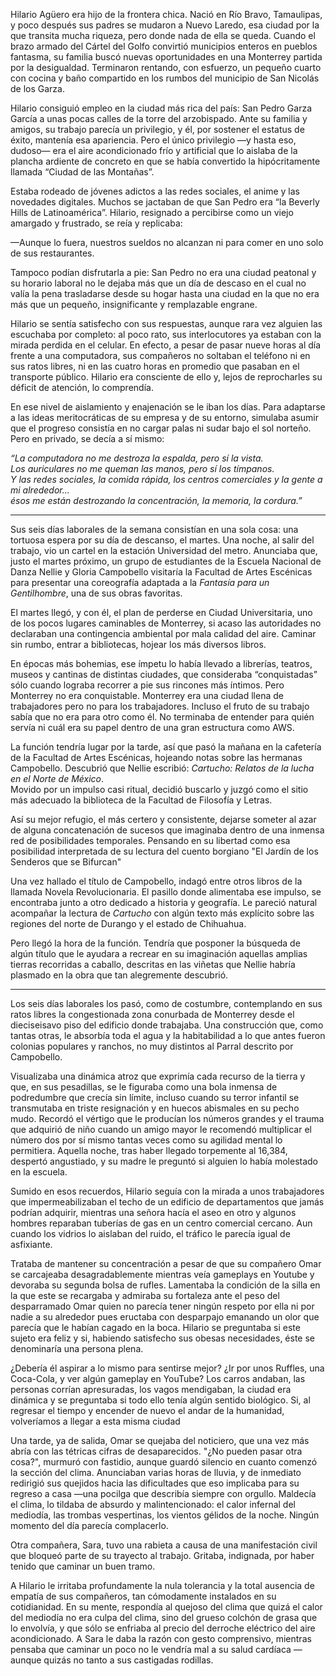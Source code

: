 Hilario Agüero era hijo de la frontera chica. Nació en Río Bravo, Tamaulipas, y poco después sus padres se mudaron a Nuevo Laredo, esa ciudad por la que transita mucha riqueza, pero donde nada de ella se queda. Cuando el brazo armado del Cártel del Golfo convirtió municipios enteros en pueblos fantasma, su familia buscó nuevas oportunidades en una Monterrey partida por la desigualdad. Terminaron rentando, con esfuerzo, un pequeño cuarto con cocina y baño compartido en los rumbos del municipio de San Nicolás de los Garza.

Hilario consiguió empleo en la ciudad más rica del país: San Pedro Garza García a unas pocas calles de la torre del arzobispado. Ante su familia y amigos, su trabajo parecía un privilegio, y él, por sostener el estatus de éxito, mantenía esa apariencia. Pero el único privilegio  —y hasta eso, dudoso— era el aire acondicionado frío y artificial que lo aislaba de la plancha ardiente de concreto en que se había convertido la hipócritamente llamada “Ciudad de las Montañas”.

Estaba rodeado de jóvenes adictos a las redes sociales, el anime y las novedades digitales. Muchos se jactaban de que San Pedro era “la Beverly Hills de Latinoamérica”. Hilario, resignado a percibirse como un viejo amargado y frustrado, se reía y replicaba:  

—Aunque lo fuera, nuestros sueldos no alcanzan ni para comer en uno solo de sus restaurantes.

Tampoco podían disfrutarla a pie: San Pedro no era una ciudad peatonal y su horario laboral no le dejaba más que un día de descaso en el cual no valía la pena trasladarse desde su hogar hasta una ciudad en la que no era más que un pequeño, insignificante y remplazable engrane. 

Hilario se sentía satisfecho con sus respuestas, aunque rara vez alguien las escuchaba por completo: al poco rato, sus interlocutores ya estaban con la mirada perdida en el celular. En efecto, a pesar de pasar nueve horas al día frente a una computadora, sus compañeros no soltaban el teléfono ni en sus ratos libres, ni en las cuatro horas en promedio que pasaban en el transporte público. Hilario era consciente de ello y, lejos de reprocharles su déficit de atención, lo comprendía. 

En ese nivel de aislamiento y enajenación se le iban los días. Para adaptarse a las ideas meritocráticas de su empresa y de su entorno, simulaba asumir que el progreso consistía en no cargar palas ni sudar bajo el sol norteño. Pero en privado, se decía a sí mismo:  

_“La computadora no me destroza la espalda, pero sí la vista.  
Los auriculares no me queman las manos, pero sí los tímpanos.  
Y las redes sociales, la comida rápida, los centros comerciales y la gente a mi alrededor...  
ésos me están destrozando la concentración, la memoria, la cordura.”_

---

Sus seis días laborales de la semana consistían en una sola cosa: una tortuosa espera por su día de descanso, el martes.
Una noche, al salir del trabajo, vio un cartel en la estación Universidad del metro. Anunciaba que, justo el martes próximo, un grupo de estudiantes de la Escuela Nacional de Danza Nellie y Gloria Campobello visitaría la Facultad de Artes Escénicas para presentar una coreografía adaptada a la _Fantasía para un Gentilhombre_, una de sus obras favoritas.

El martes llegó, y con él, el plan de perderse en Ciudad Universitaria, uno de los pocos lugares caminables de Monterrey, si acaso las autoridades no declaraban una contingencia ambiental por mala calidad del aire. Caminar sin rumbo, entrar a bibliotecas, hojear los más diversos libros. 

En épocas más bohemias, ese ímpetu lo había llevado a librerías, teatros, museos y cantinas de distintas ciudades, que consideraba “conquistadas” sólo cuando lograba recorrer a pie sus rincones más íntimos. Pero Monterrey no era conquistable. Monterrey era una ciudad llena de trabajadores pero no para los trabajadores. Incluso el fruto de su trabajo sabía que no era para otro como él. No terminaba de entender para quién servía ni cuál era su papel dentro de una gran estructura como AWS. 

La función tendría lugar por la tarde, así que pasó la mañana en la cafetería de la Facultad de Artes Escénicas, hojeando notas sobre las hermanas Campobello. Descubrió que Nellie escribió: _Cartucho: Relatos de la lucha en el Norte de México_.  
Movido por un impulso casi ritual, decidió buscarlo y juzgó como el sitio más adecuado la biblioteca de la Facultad de Filosofía y Letras.

Así su mejor refugio, el más certero y consistente, dejarse someter al azar de alguna concatenación de sucesos que imaginaba dentro de una inmensa red de posibilidades temporales. Pensando en su libertad como esa posibilidad interpretada de su lectura del cuento borgiano "El Jardín de los Senderos que se Bifurcan"

Una vez hallado el título de Campobello, indagó entre otros libros de la llamada Novela Revolucionaria. El pasillo donde alimentaba ese impulso, se encontraba junto a otro dedicado a historia y geografía. Le pareció natural acompañar la lectura de _Cartucho_ con algún texto más explícito sobre las regiones del norte de Durango y el estado de Chihuahua.

Pero llegó la hora de la función. Tendría que posponer la búsqueda de algún título que le ayudara a recrear en su imaginación aquellas amplias tierras recorridas a caballo, descritas en las viñetas que Nellie habría plasmado en la obra que tan alegremente descubrió.

---
Los seis días laborales los pasó, como de costumbre, contemplando en sus ratos libres la congestionada zona conurbada de Monterrey desde el dieciseisavo piso del edificio donde trabajaba. Una construcción que, como tantas otras, le absorbía toda el agua y la habitabilidad a lo que antes fueron colonias populares y ranchos, no muy distintos al Parral descrito por Campobello.

Visualizaba una dinámica atroz que exprimía cada recurso de la tierra y que, en sus pesadillas, se le figuraba como una bola inmensa de podredumbre que crecía sin límite, incluso cuando su terror infantil se transmutaba en triste resignación y en huecos abismales en su pecho mudo. Recordó el vértigo que le producían los números grandes y el trauma que adquirió de niño cuando un amigo mayor le recomendó multiplicar el número dos por sí mismo tantas veces como su agilidad mental lo permitiera. Aquella noche, tras haber llegado torpemente al 16,384, despertó angustiado, y su madre le preguntó si alguien lo había molestado en la escuela.

Sumido en esos recuerdos, Hilario seguía con la mirada a unos trabajadores que impermeabilizaban el techo de un edificio de departamentos que jamás podrían adquirir, mientras una señora hacía el aseo en otro y algunos hombres reparaban tuberías de gas en un centro comercial cercano. Aun cuando los vidrios lo aislaban del ruido, el tráfico le parecía igual de asfixiante.

Trataba de mantener su concentración a pesar de que su compañero Omar se carcajeaba desagradablemente mientras veía gameplays en Youtube y devoraba su segunda bolsa de rufles. Lamentaba la condición de la silla en la que este se recargaba y admiraba su fortaleza ante el peso del desparramado Omar quien no parecía tener ningún respeto por ella ni por nadie a su alrededor pues eructaba con desparpajo emanando un olor que parecía que le habían cagado en la boca. Hilario se preguntaba si este sujeto era feliz y si, habiendo satisfecho sus obesas necesidades, éste se denominaría una persona plena. 

¿Debería él aspirar a lo mismo para sentirse mejor? ¿Ir por unos Ruffles, una Coca-Cola, y ver algún gameplay en YouTube? Los carros andaban, las personas corrían apresuradas, los vagos mendigaban, la ciudad era dinámica y se preguntaba si todo ello tenía algún sentido biológico. Si, al regresar el tiempo y encender de nuevo el andar de la humanidad, volveríamos a llegar a esta misma ciudad

Una tarde, ya de salida, Omar se quejaba del noticiero, que una vez más abría con las tétricas cifras de desaparecidos. "¿No pueden pasar otra cosa?", murmuró con fastidio, aunque guardó silencio en cuanto comenzó la sección del clima. Anunciaban varias horas de lluvia, y de inmediato redirigió sus quejidos hacia las dificultades que eso implicaba para su regreso a casa —una pocilga que describía siempre con orgullo. Maldecía el clima, lo tildaba de absurdo y malintencionado: el calor infernal del mediodía, las trombas vespertinas, los vientos gélidos de la noche. Ningún momento del día parecía complacerlo.

Otra compañera, Sara, tuvo una rabieta a causa de una manifestación civil que bloqueó parte de su trayecto al trabajo. Gritaba, indignada, por haber tenido que caminar un buen tramo.

A Hilario le irritaba profundamente la nula tolerancia y la total ausencia de empatía de sus compañeros, tan cómodamente instalados en su cotidianidad. En su mente, respondía al quejoso del clima que quizá el calor del mediodía no era culpa del clima, sino del grueso colchón de grasa que lo envolvía, y que sólo se enfriaba al precio del derroche eléctrico del aire acondicionado. A Sara le daba la razón con gesto comprensivo, mientras pensaba que caminar un poco no le vendría mal a su salud cardíaca —aunque quizás no tanto a sus castigadas rodillas.



